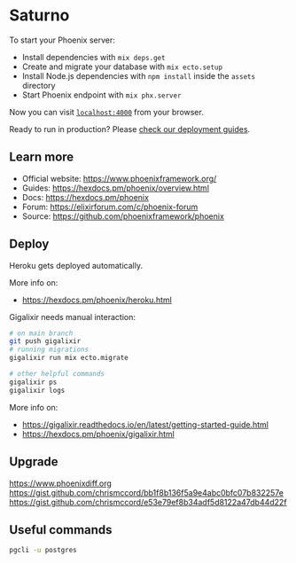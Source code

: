 # Saturno

To start your Phoenix server:

- Install dependencies with `mix deps.get`
- Create and migrate your database with `mix ecto.setup`
- Install Node.js dependencies with `npm install` inside the `assets` directory
- Start Phoenix endpoint with `mix phx.server`

Now you can visit [`localhost:4000`](http://localhost:4000) from your browser.

Ready to run in production? Please [check our deployment guides](https://hexdocs.pm/phoenix/deployment.html).

## Learn more

- Official website: https://www.phoenixframework.org/
- Guides: https://hexdocs.pm/phoenix/overview.html
- Docs: https://hexdocs.pm/phoenix
- Forum: https://elixirforum.com/c/phoenix-forum
- Source: https://github.com/phoenixframework/phoenix

## Deploy

Heroku gets deployed automatically.

More info on:

- https://hexdocs.pm/phoenix/heroku.html

Gigalixir needs manual interaction:

```bash
# on main branch
git push gigalixir
# running migrations
gigalixir run mix ecto.migrate

# other helpful commands
gigalixir ps
gigalixir logs
```

More info on:

- https://gigalixir.readthedocs.io/en/latest/getting-started-guide.html
- https://hexdocs.pm/phoenix/gigalixir.html

## Upgrade

https://www.phoenixdiff.org
https://gist.github.com/chrismccord/bb1f8b136f5a9e4abc0bfc07b832257e
https://gist.github.com/chrismccord/e53e79ef8b34adf5d8122a47db44d22f

## Useful commands

```bash
pgcli -u postgres
```
